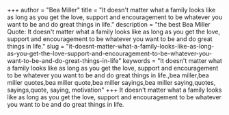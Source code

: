 +++
author = "Bea Miller"
title = "It doesn't matter what a family looks like as long as you get the love, support and encouragement to be whatever you want to be and do great things in life."
description = "the best Bea Miller Quote: It doesn't matter what a family looks like as long as you get the love, support and encouragement to be whatever you want to be and do great things in life."
slug = "it-doesnt-matter-what-a-family-looks-like-as-long-as-you-get-the-love-support-and-encouragement-to-be-whatever-you-want-to-be-and-do-great-things-in-life"
keywords = "It doesn't matter what a family looks like as long as you get the love, support and encouragement to be whatever you want to be and do great things in life.,bea miller,bea miller quotes,bea miller quote,bea miller sayings,bea miller saying,quotes, sayings,quote, saying, motivation"
+++
It doesn't matter what a family looks like as long as you get the love, support and encouragement to be whatever you want to be and do great things in life.

